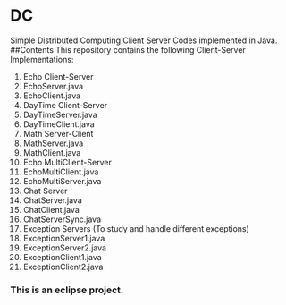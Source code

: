 # DC
Simple Distributed Computing Client Server Codes implemented in Java.
##Contents
This repository contains the following Client-Server Implementations:

1. Echo Client-Server
  1. EchoServer.java
  2. EchoClient.java
2. DayTime Client-Server
  1. DayTimeServer.java
  2. DayTimeClient.java
3. Math Server-Client
  1. MathServer.java
  2. MathClient.java
4. Echo MultiClient-Server
  1. EchoMultiClient.java
  2. EchoMultiServer.java
5. Chat Server
  1. ChatServer.java
  2. ChatClient.java
  3. ChatServerSync.java
6. Exception Servers (To study and handle different exceptions)
  1. ExceptionServer1.java
  2. ExceptionServer2.java
  3. ExceptionClient1.java
  4. ExceptionClient2.java
  
### This is an eclipse project.  
  

